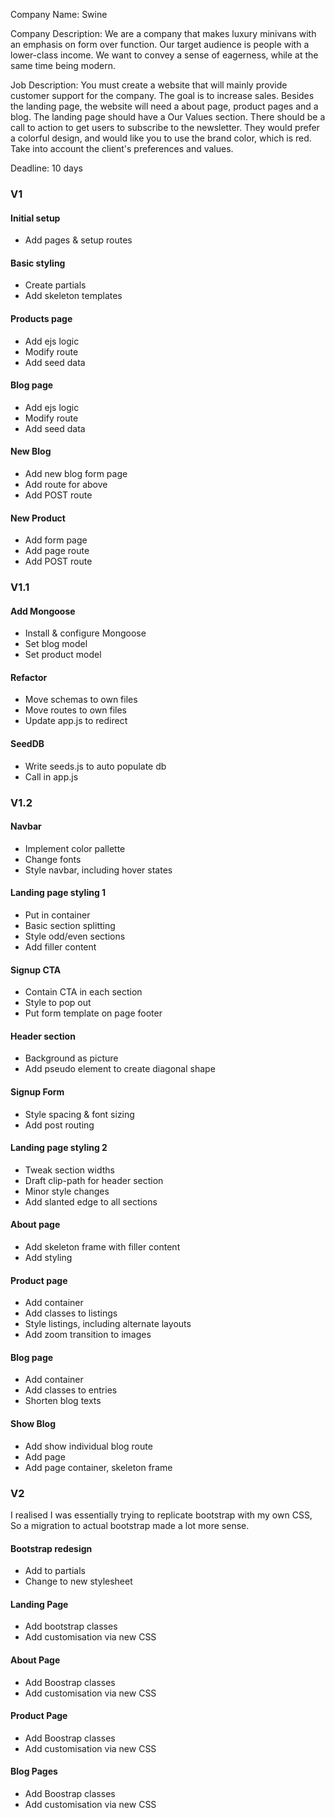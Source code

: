 Company Name:
Swine

Company Description:
We are a company that makes luxury minivans with an emphasis on form over function. Our target audience is people with a lower-class income. We want to convey a sense of eagerness, while at the same time being modern.

Job Description:
You must create a website that will mainly provide customer support for the company. The goal is to increase sales. Besides the landing page, the website will need a about page, product pages and a blog. The landing page should have a Our Values section. There should be a call to action to get users to subscribe to the newsletter. They would prefer a colorful design, and would like you to use the brand color, which is red. Take into account the client's preferences and values.

Deadline:
10 days

### V1

#### Initial setup
* Add pages & setup routes

#### Basic styling
* Create partials
* Add skeleton templates

#### Products page
* Add ejs logic
* Modify route
* Add seed data

#### Blog page
* Add ejs logic
* Modify route
* Add seed data

#### New Blog
* Add new blog form page
* Add route for above
* Add POST route

#### New Product
* Add form page
* Add page route
* Add POST route

### V1.1

#### Add Mongoose
* Install & configure Mongoose
* Set blog model
* Set product model

#### Refactor
* Move schemas to own files
* Move routes to own files
* Update app.js to redirect

#### SeedDB
* Write seeds.js to auto populate db
* Call in app.js

### V1.2

#### Navbar
* Implement color pallette
* Change fonts
* Style navbar, including hover states

#### Landing page styling 1
* Put in container
* Basic section splitting
* Style odd/even sections
* Add filler content

#### Signup CTA
* Contain CTA in each section
* Style to pop out
* Put form template on page footer

#### Header section
* Background as picture
* Add pseudo element to create diagonal shape

#### Signup Form
* Style spacing & font sizing
* Add post routing

#### Landing page styling 2
* Tweak section widths
* Draft clip-path for header section
* Minor style changes
* Add slanted edge to all sections

#### About page
* Add skeleton frame with filler content
* Add styling

#### Product page
* Add container
* Add classes to listings
* Style listings, including alternate layouts
* Add zoom transition to images

#### Blog page
* Add container
* Add classes to entries
* Shorten blog texts

#### Show Blog
* Add show individual blog route
* Add page
* Add page container, skeleton frame

### V2
I realised I was essentially trying to replicate bootstrap with my own CSS,
So a migration to actual bootstrap made a lot more sense.

#### Bootstrap redesign
* Add to partials
* Change to new stylesheet

#### Landing Page
* Add bootstrap classes
* Add customisation via new CSS

#### About Page
* Add Boostrap classes
* Add customisation via new CSS

#### Product Page
* Add Boostrap classes
* Add customisation via new CSS

#### Blog Pages
* Add Boostrap classes
* Add customisation via new CSS